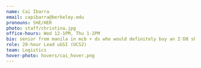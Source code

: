 ```yaml
---
name: Cai Ibarra
email: capibarra@berkeley.edu
pronouns: SHE/HER
photo: staff/christina.jpg
office-hours: Wed 12-1PM, Thu 1-2PM
bio: senior from manila in mcb + ds who would definitely buy an I♡D8 shirt if it existed. undefeated data 8 splendor champion, for now :) excited to meet and work with you this semester!
role: 20-hour Lead uGSI (UCS2)
team: Logistics
hover-photo: hovers/cai_hover.png
---
```

